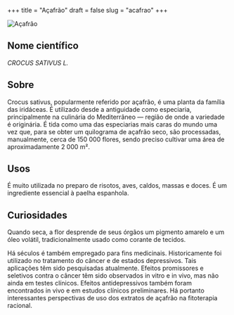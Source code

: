 +++
title = "Açafrão"
draft = false
slug = "acafrao"
+++

![Açafrão](/images/acafrao.png)

## Nome científico

*CROCUS SATIVUS L.*

## Sobre

Crocus sativus, popularmente referido por açafrão, é uma planta da família das iridáceas. É utilizado desde a
antiguidade como especiaria, principalmente na culinária do Mediterrâneo — região de onde a variedade é originária.
É tida como uma das especiarias mais caras do mundo uma vez que, para se obter um quilograma de açafrão seco, são
processadas, manualmente, cerca de 150 000 flores, sendo preciso cultivar uma área de aproximadamente 2 000 m².

## Usos

É muito utilizada no preparo de risotos, aves, caldos, massas e doces. É um ingrediente essencial à paelha espanhola.

## Curiosidades

Quando seca, a flor desprende de seus órgãos um pigmento amarelo e um óleo volátil, tradicionalmente usado como corante
de tecidos.

Há séculos é também empregado para fins medicinais. Historicamente foi utilizado no tratamento do câncer e de estados
depressivos. Tais aplicações têm sido pesquisadas atualmente. Efeitos promissores e seletivos contra o câncer têm sido
observados in vitro e in vivo, mas não ainda em testes clínicos. Efeitos antidepressivos também foram encontrados in
vivo e em estudos clínicos preliminares. Há portanto interessantes perspectivas de uso dos extratos de açafrão na
fitoterapia racional.
